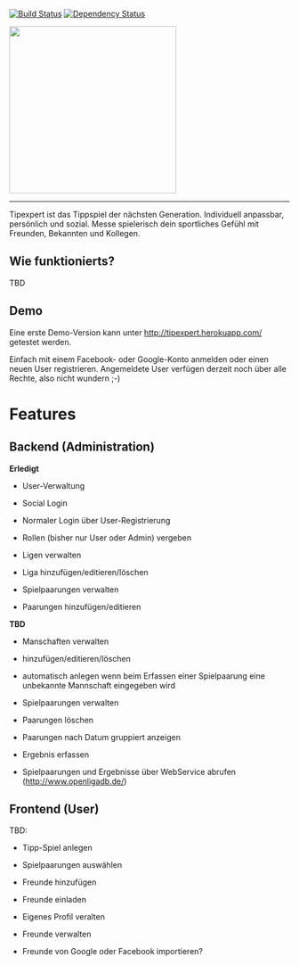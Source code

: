 [![Build Status](https://travis-ci.org/panc/TipExpert.png?branch=master)](https://travis-ci.org/panc/TipExpert) [![Dependency Status](https://gemnasium.com/panc/TipExpert.png)](https://gemnasium.com/panc/TipExpert)

<img src="http://tipexpert.net/files/tipexpert/img/tipexpert_v4_2.png" width="300"/>

---

Tipexpert ist das Tippspiel der nächsten Generation. Individuell anpassbar, persönlich und sozial. Messe spielerisch dein sportliches Gefühl mit Freunden, Bekannten und Kollegen.

## Wie funktionierts?

TBD

## Demo

Eine erste Demo-Version kann unter http://tipexpert.herokuapp.com/ getestet werden.

Einfach mit einem Facebook- oder Google-Konto anmelden oder einen neuen User registrieren.
Angemeldete User verfügen derzeit noch über alle Rechte, also nicht wundern ;-)


# Features

## Backend (Administration)

**Erledigt**

* User-Verwaltung
 * Social Login
 * Normaler Login über User-Registrierung
 * Rollen (bisher nur User oder Admin) vergeben

* Ligen verwalten 
 * Liga hinzufügen/editieren/löschen

* Spielpaarungen verwalten
 * Paarungen hinzufügen/editieren


**TBD**

* Manschaften verwalten 
 * hinzufügen/editieren/löschen
 * automatisch anlegen wenn beim Erfassen einer Spielpaarung eine unbekannte Mannschaft eingegeben wird

* Spielpaarungen verwalten
 * Paarungen löschen
 * Paarungen nach Datum gruppiert anzeigen
 * Ergebnis erfassen
 * Spielpaarungen und Ergebnisse über WebService abrufen (http://www.openligadb.de/)


## Frontend (User)

TBD:
* Tipp-Spiel anlegen
 * Spielpaarungen auswählen
 * Freunde hinzufügen
 * Freunde einladen

* Eigenes Profil veralten

* Freunde verwalten

* Freunde von Google oder Facebook importieren?